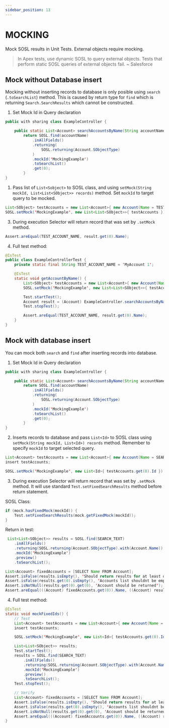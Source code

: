 ```yaml
---
sidebar_position: 13
---
```


# MOCKING

Mock SOSL results in Unit Tests. External objects require mocking.

> In Apex tests, use dynamic SOSL to query external objects. Tests that perform static SOSL queries of external objects fail. ~ Salesforce

## Mock without Database insert
Mocking without inserting records to database is only posible using `search` (`.toSearchList`) method. This is caused by return type for `find` which is returning `Search.SearchResults` which cannot be constructed.

1. Set Mock Id in Query declaration
```java
public with sharing class ExampleController {

    public static List<Account> searchAccountsByName(String accountName) {
        return SOSL.find(accountName)
            .inAllFields()
            .returning(
                SOSL.returning(Account.SObjectType)
            )
            .mockId('MockingExample')
            .toSearchList()
            .get(0);
        }
}
```

1. Pass list of `List<Sobject>` to SOSL class, and using `setMock(String mockId, List<List<SObject>> records)` method. Set `mockId` to target query to be mocked.
```java
List<SObject> testAccounts = new List<Account>{ new Account(Name = TEST_ACCOUNT_NAME) };
SOSL.setMock('MockingExample', new List<List<SObject>>{ testAccounts });
```


3. During execution Selector will return record that was set by `.setMock` method.
```java
Assert.areEqual(TEST_ACCOUNT_NAME, result.get(0).Name);
```

4. Full test method:
```java
@IsTest
public class ExampleControllerTest {
    private static final String TEST_ACCOUNT_NAME = 'MyAccount 1';

    @IsTest
    static void getAccountByName() {
        List<SObject> testAccounts = new List<Account>{ new Account(Name = TEST_ACCOUNT_NAME) };
        SOSL.setMock('MockingExample', new List<List<SObject>>{ testAccounts });

        Test.startTest();
        Account result = (Account) ExampleController.searchAccountsByName(TEST_ACCOUNT_NAME);
        Test.stopTest();

        Assert.areEqual(TEST_ACCOUNT_NAME, result.get(0).Name);
    }
}
```

## Mock with database insert
You can mock both `search` and `find` after inserting records into database.

1. Set Mock Id in Query declaration
```java
public with sharing class ExampleController {

    public static List<Account> searchAccountsByName(String accountName) {
        return SOSL.find(accountName)
            .inAllFields()
            .returning(
                SOSL.returning(Account.SObjectType)
            )
            .mockId('MockingExample')
            .toSearchList()
            .get(0);
        }
}
```

2. Inserts records to database and pass `List<Id>` to SOSL class using `setMock(String mockId, List<Id>) records` method. Remember to specify `mockId` to target selected query.
```java
List<Account> testAccounts = new List<Account>{ new Account(Name = SEARCH_TEXT) };
insert testAccounts;

SOSL.setMock('MockingExample', new List<Id>{ testAccounts.get(0).Id });
```

3. During execution Selector will return record that was set by `.setMock` method. It will use standard `Test.setFixedSearchResults` method before return statement.

SOSL Class:
```java
if (mock.hasFixedMock(mockId)) {
    Test.setFixedSearchResults(mock.getFixedMock(mockId));
}
```

Return in test:
```java
 List<List<SObject>> results = SOSL.find(SEARCH_TEXT)
    .inAllFields()
    .returning(SOSL.returning(Account.SObjectType).with(Account.Name))
    .mockId('MockingExample')
    .preview()
    .toSearchList();

List<Account> fixedAccounts = [SELECT Name FROM Account];
Assert.isFalse(results.isEmpty(), 'Should return results for at least one SObject');
Assert.isFalse(results.get(0).isEmpty(), 'Accounts list shouldnt be empty');
Assert.isNotNull(results.get(0).get(0), 'Account should be returned');
Assert.areEqual(((Account) fixedAccounts.get(0)).Name, ((Account) results.get(0).get(0)).Name, 'Accounts name should be equal');
```

4. Full test method:
```java
@IsTest
static void mockFixedIds() {
    // Test
    List<Account> testAccounts = new List<Account>{ new Account(Name = SEARCH_TEXT) };
    insert testAccounts;

    SOSL.setMock('MockingExample', new List<Id>{ testAccounts.get(0).Id });

    List<List<SObject>> results;
    Test.startTest();
    results = SOSL.find(SEARCH_TEXT)
        .inAllFields()
        .returning(SOSL.returning(Account.SObjectType).with(Account.Name))
        .mockId('MockingExample')
        .preview()
        .toSearchList();
    Test.stopTest();

    // Verify
    List<Account> fixedAccounts = [SELECT Name FROM Account];
    Assert.isFalse(results.isEmpty(), 'Should return results for at least one SObject');
    Assert.isFalse(results.get(0).isEmpty(), 'Accounts list shouldnt be empty');
    Assert.isNotNull(results.get(0).get(0), 'Account should be returned');
    Assert.areEqual(((Account) fixedAccounts.get(0)).Name, ((Account) results.get(0).get(0)).Name, 'Accounts name should be equal');
}
```
